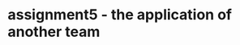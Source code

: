 # assignment5 - the application of another team

[https://github.com/Rares1707/UBB-SE-2024-Team-42-Part-2]: 	"poker"


